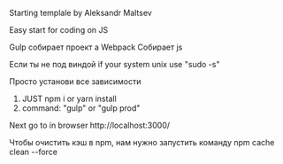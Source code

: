 Starting templale by Aleksandr Maltsev 

Easy start for coding on JS

Gulp собирает проект а Webpack Собирает js

Если ты не под виндой
if your system unix use "sudo -s"

Просто установи все зависимости

1. JUST npm i or yarn install
2. command: "gulp" or "gulp prod"

Next go to in browser http://localhost:3000/

Чтобы очистить кэш в npm, нам нужно запустить команду npm cache clean --force
